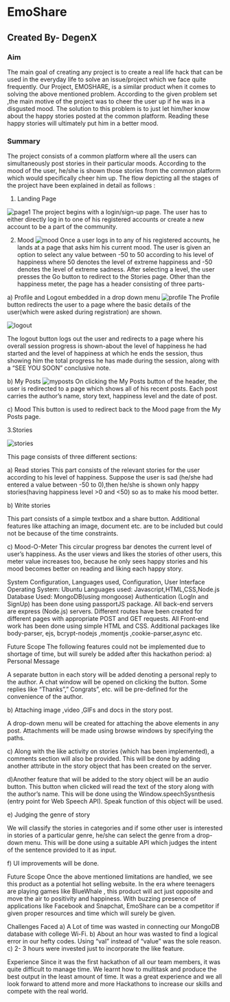 # EmoShare
## Created By- DegenX
### Aim
The main goal of creating any project is to create a real life hack that can be used in the everyday life to solve an issue/project which we face quite frequently. Our Project, EMOSHARE, is a similar product when it comes to solving the above mentioned problem.
According to the given problem set ,the main motive of the project was to  cheer the user up if he was in a disgusted mood.
The solution to this problem is to just let him/her know about the happy stories posted at the common platform. Reading these happy stories will ultimately put him in a better mood.
### Summary
The project consists of a common platform where all the users can simultaneously post stories in their particular moods.
According to the mood of the user, he/she is shown those stories from the common platform which would specifically cheer him up.
The flow depicting all the stages of the project have been explained in detail as follows :


1.	Landing Page

 ![page1](https://user-images.githubusercontent.com/25061477/31582030-9ead4ba0-b196-11e7-887f-ac50012b87bd.png)
The project begins with a login/sign-up page. The user has to either directly log in to one of his registered accounts or create a new account to be a part of the community.

2.	Mood
 ![mood](https://user-images.githubusercontent.com/25061477/31582028-9e365f04-b196-11e7-8056-e7334841b4d5.png)
Once a user logs in to any of his registered accounts, he lands at a page that asks him his current mood. The user is given an option to select any value between -50 to 50 according to his level of happiness where 50 denotes the level of extreme happiness and -50 denotes the level of extreme sadness.
After selecting a level, the user presses the Go button to redirect to the Stories page.
Other than the happiness meter, the page has a header consisting of three parts-


a)	Profile and Logout embedded in a drop down menu
 ![profile](https://user-images.githubusercontent.com/25061477/31582031-9ed8a6e2-b196-11e7-85f5-fe900be78800.png)
The Profile button redirects the user to a page where the basic details of the user(which were asked during registration) are shown.

![logout](https://user-images.githubusercontent.com/25061477/31582027-9dbf2772-b196-11e7-914d-2bac45a45187.png)
 
The logout button logs out the user and redirects to a page where his overall session progress is shown-about the level of happiness he had started and the level of happiness at which he ends the session, thus showing him the total progress he has made during the session, along with a “SEE YOU SOON” conclusive note.

b)	My Posts
 ![myposts](https://user-images.githubusercontent.com/25061477/31582029-9e83de64-b196-11e7-9bb4-169bfd769a3c.png)
On clicking the My Posts button of the header, the user is redirected to a page which shows all of his recent posts. Each post carries the author’s name, story text, happiness level and the date of post.

c)	Mood 
This button is used to redirect back to the Mood page from the My Posts page.

3.Stories 

![stories](https://user-images.githubusercontent.com/25061477/31582033-9fc492b4-b196-11e7-8f5d-6ce8e847aac3.png)
	
This page consists of three different sections:

a)	Read stories
This part consists of the relevant stories for the user according to his level of happiness. Suppose the user is sad (he/she had entered a value between -50 to 0),then he/she is shown only happy stories(having happiness level >0 and <50) so as to make his mood better.

b)	Write stories

This part consists of a simple textbox and a share button. Additional features like attaching an 
image, document etc. are to be included but could not be because of the time constraints.

c)	Mood-O-Meter 
This circular progress bar denotes the current level of user’s happiness. As the user views and likes the stories of other users, this meter value increases too, because he only sees happy stories and his mood becomes better on reading and liking each happy story.

System Configuration, Languages used, Configuration, User Interface
Operating System: Ubuntu
Languages used: Javascript,HTML,CSS,Node.js
Database Used: MongoDB(using mongoose)
Authentication (LogIn and SignUp) has been done using passportJS package. All back-end servers are express (Node.js) servers. Different routes have been created for different pages with appropriate POST and GET requests. All Front-end work has been done using simple HTML and CSS. Additional packages like body-parser, ejs, bcrypt-nodejs ,momentjs ,cookie-parser,async etc.

Future Scope
The following features could not be implemented due to shortage of time, but will surely be added after this hackathon period:
a)	Personal Message

A separate button in each story will be added denoting a personal reply to the author. A chat window will be opened on clicking the button. Some replies like “Thanks”,” Congrats”, etc. will be pre-defined for the convenience of the author.

b)	Attaching image ,video ,GIFs and docs in the story post.

A drop-down menu will be created for attaching the above elements in any post. Attachments will be made using browse windows by specifying the paths.

c)	Along with the like activity on stories (which has been implemented), a comments section will also be provided.
This will be done by adding another attribute in the story object that has been created on the server. 

 d)Another feature that will be added to the story object will be an audio button. This button when clicked will read the text of the story along with the author’s name.
This will be done using the Window.speechSysnthesis (entry point for Web Speech API). Speak function of this object will be used.
	
e) Judging the genre of story 

We will classify the stories in categories and if some other user is interested in stories of a particular genre, he/she can select the genre from a drop-down menu.
This will be done using a suitable API which judges the intent of the sentence provided to it as input.

f) UI improvements will be done.  
	
Future Scope
	Once the above mentioned limitations are handled, we see this product as a potential hot selling website. In the era where teenagers are playing games like BlueWhale , this product will act just opposite and move the air to positivity and happiness. With buzzing presence of applications like Facebook and Snapchat, EmoShare can be a competitor if given proper resources and time which will surely be given.

Challenges Faced
   a) A Lot of time was wasted in connecting our MongoDB database with college Wi-Fi.
   b) About an hour was wasted to find a logical error in our hefty codes. Using “val” instead of “value” was the sole reason.
   c) 2- 3 hours were invested just to incorporate the like feature.
  



Experience
Since it was the first hackathon of all our team members, it was quite difficult to manage time. We learnt how to multitask and produce the best output in the least amount of time. It was a great experience and we all look forward to attend more and more Hackathons to increase our skills and compete with the real world.






























